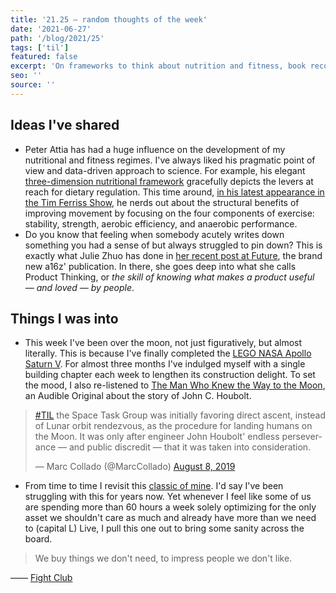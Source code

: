 ```yaml
---
title: '21.25 — random thoughts of the week'
date: '2021-06-27'
path: '/blog/2021/25'
tags: ['til']
featured: false
excerpt: 'On frameworks to think about nutrition and fitness, book recommendations over the Moon, and optimizing for the wrong things.'
seo: ''
source: ''
---
```


## Ideas I've shared

- Peter Attia has had a huge influence on the development of my nutritional and fitness regimes. I've always liked his pragmatic point of view and data-driven approach to science. For example, his elegant [three-dimension nutritional framework](https://peterattiamd.com/my-nutritional-framework/) gracefully depicts the levers at reach for dietary regulation. This time around, [in his latest appearance in the Tim Ferriss Show](https://tim.blog/2021/06/08/peter-attia-2/), he nerds out about the structural benefits of improving movement by focusing on the four components of exercise: stability, strength, aerobic efficiency, and anaerobic performance.
- Do you know that feeling when somebody acutely writes down something you had a sense of but always struggled to pin down? This is exactly what Julie Zhuo has done in [her recent post at Future](https://future.a16z.com/product-thinking/), the brand new a16z' publication. In there, she goes deep into what she calls Product Thinking, or _the skill of knowing what makes a product useful — and loved — by people_.

## Things I was into

- This week I've been over the moon, not just figuratively, but almost literally. This is because I've finally completed the [LEGO NASA Apollo Saturn V](https://www.lego.com/en-us/product/lego-nasa-apollo-saturn-v-21309). For almost three months I've indulged myself with a single building chapter each week to lengthen its construction delight. To set the mood, I also re-listened to [The Man Who Knew the Way to the Moon](https://www.audible.com/pd/The-Man-Who-Knew-the-Way-to-the-Moon-Audiobook/B07T1F4MB7), an Audible Original about the story of John C. Houbolt.

<blockquote class="twitter-tweet"><p lang="en" dir="ltr"><a href="https://twitter.com/hashtag/TIL?src=hash&amp;ref_src=twsrc%5Etfw">#TIL</a> the Space Task Group was initially favoring direct ascent, instead of Lunar orbit rendezvous, as the procedure for landing humans on the Moon. It was only after engineer John Houbolt&#39; endless perseverance — and public discredit — that it was taken into consideration.</p>&mdash; Marc Collado (@MarcCollado) <a href="https://twitter.com/MarcCollado/status/1159517978712559616?ref_src=twsrc%5Etfw">August 8, 2019</a></blockquote>

- From time to time I revisit this [classic of mine](https://www.raptitude.com/2010/07/your-lifestyle-has-already-been-designed/). I'd say I've been struggling with this for years now. Yet whenever I feel like some of us are spending more than 60 hours a week solely optimizing for the only asset we shouldn't care as much and already have more than we need to (capital L) Live, I pull this one out to bring some sanity across the board.

> We buy things we don't need, to impress people we don't like.

—— [Fight Club](/blog/2020/32)
